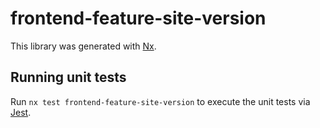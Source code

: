 # frontend-feature-site-version

This library was generated with [Nx](https://nx.dev).

## Running unit tests

Run `nx test frontend-feature-site-version` to execute the unit tests via [Jest](https://jestjs.io).
